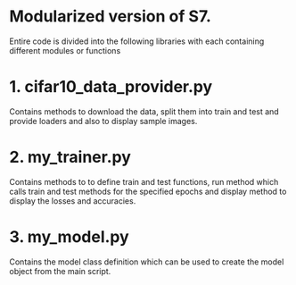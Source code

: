 # Modularized version of S7.

Entire code is divided into the following libraries with each containing different modules or functions
# 1. cifar10_data_provider.py
Contains methods to download the data, split them into train and test and provide loaders and also to display sample images.

# 2. my_trainer.py
Contains methods to to define train and test functions, run method which calls train and test methods for the specified epochs and display method to display the losses and accuracies.

# 3. my_model.py
Contains the model class definition which can be used to create the model object from the main script.
